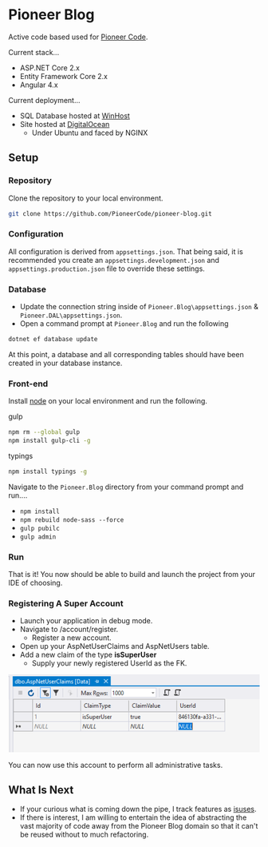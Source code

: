 # Pioneer Blog

Active code based used for [Pioneer Code](https://pioneercode).

Current stack...
- ASP.NET Core 2.x
- Entity Framework Core 2.x
- Angular 4.x

Current deployment...
- SQL Database hosted at [WinHost](http://www.winhost.com/a/chadr)
- Site hosted at [DigitalOcean](http://www.digitalocean.com/?refcode=d95b905a1279)
  - Under Ubuntu and faced by NGINX

## Setup

### Repository
Clone the repository to your local environment.

```bash
git clone https://github.com/PioneerCode/pioneer-blog.git
```

### Configuration
All configuration is derived from `appsettings.json`. That being said, it is recommended you create an `appsettings.development.json`  and `appsettings.production.json` file to override these settings.

### Database

- Update the connection string inside of `Pioneer.Blog\appsettings.json` & `Pioneer.DAL\appsettings.json`.
- Open a command prompt at `Pioneer.Blog` and run the following

```bash
dotnet ef database update
```

At this point, a database and all corresponding tables should have been created in your database instance. 

### Front-end

Install [node](https://nodejs.org/en/) on your local environment and run the following.

gulp
```bash
npm rm --global gulp
npm install gulp-cli -g
```

typings
```bash
npm install typings -g
```

Navigate to the `Pioneer.Blog` directory from your command prompt and run....
- `npm install`
- `npm rebuild node-sass --force`
- `gulp pubilc`
- `gulp admin`

### Run

That is it! You now should be able to build and launch the project from your IDE of choosing. 

### Registering A Super Account

- Launch your application in debug mode.
- Navigate to /account/register.
	- Register a new account.
- Open up your AspNetUserClaims and AspNetUsers table.
- Add a new claim of the type **isSuperUser**
	- Supply your newly registered UserId as the FK.

![alt text](assets/claims.png)

You can now use this account to perform all administrative tasks. 

## What Is Next

- If your curious what is coming down the pipe, I track features as [isuses](https://github.com/PioneerCode/pioneer-blog/issues).
- If there is interest, I am willing to entertain the idea of abstracting the vast majority of code away from the Pioneer Blog domain so that it can't be reused without to much refactoring.  
